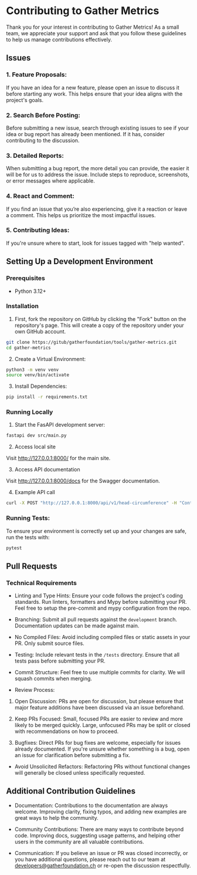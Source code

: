 # Contributing to Gather Metrics
Thank you for your interest in contributing to Gather Metrics! As a small team, we appreciate your support and ask that you follow these guidelines to help us manage contributions effectively.

## Issues

### 1. Feature Proposals:
If you have an idea for a new feature, please open an issue to discuss it before starting any work. This helps ensure that your idea aligns with the project's goals.

### 2. Search Before Posting:
Before submitting a new issue, search through existing issues to see if your idea or bug report has already been mentioned. If it has, consider contributing to the discussion.

### 3. Detailed Reports:
When submitting a bug report, the more detail you can provide, the easier it will be for us to address the issue. Include steps to reproduce, screenshots, or error messages where applicable.

### 4. React and Comment:
If you find an issue that you’re also experiencing, give it a reaction or leave a comment. This helps us prioritize the most impactful issues.

### 5. Contributing Ideas:
If you're unsure where to start, look for issues tagged with "help wanted".

## Setting Up a Development Environment

### Prerequisites

- Python 3.12+

### Installation

1. First, fork the repository on GitHub by clicking the "Fork" button on the repository's page. This will create a copy of the repository under your own GitHub account.

```bash
git clone https://gitub/gatherfoundation/tools/gather-metrics.git
cd gather-metrics
```

2. Create a Virtual Environment:

```bash
python3 -m venv venv
source venv/bin/activate
```

3. Install Dependencies:

```bash
pip install -r requirements.txt
```

### Running Locally

1. Start the FasAPI development server:

```bash
fastapi dev src/main.py
```

2. Access local site

Visit http://127.0.0.1:8000/ for the main site.

3. Access API documentation

Visit http://127.0.0.1:8000/docs for the Swagger documentation.

4. Example API call

```bash
curl -X POST "http://127.0.0.1:8000/api/v1/head-circumference" -H "Content-Type: application/json" -d '{"age_years": 3, "sex": "M", "hcirc_value": 50}'
```

### Running Tests:

To ensure your environment is correctly set up and your changes are safe, run the tests with:

```bash
pytest
```

## Pull Requests

### Technical Requirements

- Linting and Type Hints:
Ensure your code follows the project's coding standards. Run linters, formatters and Mypy before submitting your PR. Feel free to setup the pre-commit and mypy configuration from the repo.

- Branching:
Submit all pull requests against the `development` branch. Documentation updates can be made against main.

- No Compiled Files:
Avoid including compiled files or static assets in your PR. Only submit source files.

- Testing:
Include relevant tests in the `/tests` directory. Ensure that all tests pass before submitting your PR.

- Commit Structure:
Feel free to use multiple commits for clarity. We will squash commits when merging.

- Review Process:

1. Open Discussion:
PRs are open for discussion, but please ensure that major feature additions have been discussed via an issue beforehand.

2. Keep PRs Focused:
Small, focused PRs are easier to review and more likely to be merged quickly. Large, unfocused PRs may be split or closed with recommendations on how to proceed.

3. Bugfixes:
Direct PRs for bug fixes are welcome, especially for issues already documented. If you're unsure whether something is a bug, open an issue for clarification before submitting a fix.

- Avoid Unsolicited Refactors:
Refactoring PRs without functional changes will generally be closed unless specifically requested.

## Additional Contribution Guidelines

- Documentation:
Contributions to the documentation are always welcome. Improving clarity, fixing typos, and adding new examples are great ways to help the community.

- Community Contributions:
There are many ways to contribute beyond code. Improving docs, suggesting usage patterns, and helping other users in the community are all valuable contributions.

- Communication:
If you believe an issue or PR was closed incorrectly, or you have additional questions, please reach out to our team at [developers@gatherfoundation.ch](mailto:developers@gatherfoundation.ch) or re-open the discussion respectfully.
